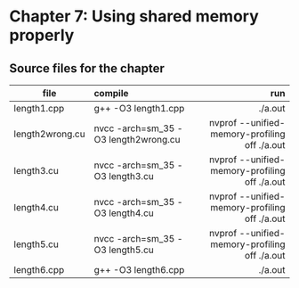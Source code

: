 # Chapter 7: Using shared memory properly

## Source files for the chapter

| file   |      compile      |  run |
|----------|:-------------|------:|
| length1.cpp |  g++ -O3 length1.cpp | ./a.out |
| length2wrong.cu |  nvcc -arch=sm_35 -O3 length2wrong.cu | nvprof --unified-memory-profiling off ./a.out |
| length3.cu |  nvcc -arch=sm_35 -O3 length3.cu | nvprof --unified-memory-profiling off ./a.out |
| length4.cu |  nvcc -arch=sm_35 -O3 length4.cu | nvprof --unified-memory-profiling off ./a.out |
| length5.cu |  nvcc -arch=sm_35 -O3 length5.cu | nvprof --unified-memory-profiling off ./a.out |
| length6.cpp |  g++ -O3 length6.cpp | ./a.out |


